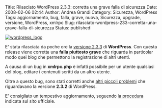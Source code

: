 Title: Rilasciato WordPress 2.3.3: corretta una grave falla di sicurezza
Date: 2008-02-06 02:44
Author: Andrea Grandi
Category: Sicurezza, WordPress
Tags: aggiornamento, bug, falla, grave, nuova, Sicurezza, upgrade, versione, WordPress, xmlrpc
Slug: rilasciato-wordpress-233-corretta-una-grave-falla-di-sicurezza
Status: published

[![wordpress\_logo]({static}/images/2008/02/wordpress-logo.thumbnail.jpg)]()

E' stata rilasciata da poche ore la [versione
2.3.3](http://wordpress.org/development/2008/02/wordpress-233/) di
**WordPress**. Con questa release viene corretta una **falla piuttosto
grave** che riguarda in particolar modo quei blog che permettono la
registrazione di altri utenti.

A causa di un bug in **xmlrpc.php** è infatti possibile per un utente
qualsiasi del blog, editare i contenuti scritti da un altro utente.

Oltre a questo bug, sono stati corretti anche [altri piccoli
problemi](http://trac.wordpress.org/query?status=closed&milestone=2.3.3)
che riguardavano la versione **2.3.2** di WordPress.

E' consigliato un tempestivo aggiornamento, seguendo [la
procedura](http://codex.wordpress.org/Upgrading_WordPress) indicata sul
sito ufficiale.
